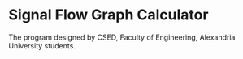 # Signal Flow Graph Calculator

The program designed by CSED, Faculty of Engineering, Alexandria University students.
